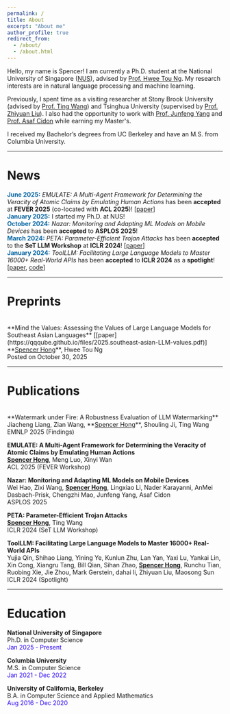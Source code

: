```yaml
---
permalink: /
title: About
excerpt: "About me"
author_profile: true
redirect_from: 
  - /about/
  - /about.html
---
```


Hello, my name is Spencer! I am currently a Ph.D. student at the National University of Singapore ([NUS](https://www.comp.nus.edu.sg/cs/)), advised by [Prof. Hwee Tou Ng](https://www.comp.nus.edu.sg/cs/people/nght/). My research interests are in natural language processing and machine learning.


Previously, I spent time as a visiting researcher at Stony Brook University (advised by [Prof. Ting Wang](https://alps-lab.github.io/)) and Tsinghua University (supervised by [Prof. Zhiyuan Liu](https://nlp.csai.tsinghua.edu.cn/~lzy/)). I also had the opportunity to work with [Prof. Junfeng Yang](https://www.cs.columbia.edu/~junfeng/) and [Prof. Asaf Cidon](https://www.asafcidon.com/) while earning my Master's.

I received my Bachelor’s degrees from UC Berkeley and have an M.S. from Columbia University.


---
# News  

**<span style="color:#0765a3;">June 2025:</span>** *EMULATE: A Multi-Agent Framework for Determining the Veracity of Atomic Claims by Emulating Human Actions* has been **accepted** at **FEVER 2025** (co-located with **ACL 2025**)! [[paper](https://arxiv.org/pdf/2505.16576)]<br>
**<span style="color:#0765a3;">January 2025:</span>** I started my Ph.D. at NUS!<br>
**<span style="color:#0765a3;">October 2024:</span>** *Nazar: Monitoring and Adapting ML Models on Mobile Devices* has been **accepted** to **ASPLOS 2025**!<br>
**<span style="color:#0765a3;">March 2024:</span>** *PETA: Parameter-Efficient Trojan Attacks* has been **accepted** to the **SeT LLM Workshop** at **ICLR 2024**! [[paper](https://arxiv.org/pdf/2310.00648.pdf)]<br>
**<span style="color:#0765a3;">January 2024:</span>** *ToolLLM: Facilitating Large Language Models to Master 16000+ Real-World APIs* has been **accepted** to **ICLR 2024** as a **spotlight**! [[paper](https://arxiv.org/pdf/2307.16789.pdf?trk=public_post_comment-text), [code](https://github.com/OpenBMB/ToolBench)]

---
# Preprints

<br>
**Mind the Values: Assessing the Values of Large Language Models for Southeast Asian Languages** [[paper](https://qqqube.github.io/files/2025.southeast-asian-LLM-values.pdf)]<br>
**<u>Spencer Hong</u>**, Hwee Tou Ng<br>
Posted on October 30, 2025<br>

---
# Publications

<br>
**Watermark under Fire: A Robustness Evaluation of LLM Watermarking**<br>
Jiacheng Liang, Zian Wang, **<u>Spencer Hong</u>**, Shouling Ji, Ting Wang<br>
EMNLP 2025 (Findings)<br>


**EMULATE: A Multi-Agent Framework for Determining the Veracity of Atomic Claims by Emulating Human Actions**<br>
**<u>Spencer Hong</u>**, Meng Luo, Xinyi Wan<br>
ACL 2025 (FEVER Workshop)<br>

**Nazar: Monitoring and Adapting ML Models on Mobile Devices**<br>
Wei Hao, Zixi Wang, **<u>Spencer Hong</u>**, Lingxiao Li, Nader Karayanni, AnMei Dasbach-Prisk, Chengzhi Mao, Junfeng Yang, Asaf Cidon<br>
ASPLOS 2025<br>

**PETA: Parameter-Efficient Trojan Attacks**<br>
**<u>Spencer Hong</u>**, Ting Wang<br>
ICLR 2024 (SeT LLM Workshop)<br>

**ToolLLM: Facilitating Large Language Models to Master 16000+ Real-World APIs**<br>
Yujia Qin, Shihao Liang, Yining Ye, Kunlun Zhu, Lan Yan, Yaxi Lu, Yankai Lin, Xin Cong, Xiangru Tang, Bill Qian, Sihan Zhao, **<u>Spencer Hong</u>**, Runchu Tian, Ruobing Xie, Jie Zhou, Mark Gerstein, dahai li, Zhiyuan Liu, Maosong Sun<br>
ICLR 2024 (Spotlight)<br>


---
# Education

**National University of Singapore**<br>
Ph.D. in Computer Science<br>
<span style="color:#2b07f2;">Jan 2025 - Present</span>

**Columbia University** <br>
M.S. in Computer Science<br>
<span style="color:#2b07f2;">Jan 2021 - Dec 2022</span>

**University of California, Berkeley** <br>
B.A. in Computer Science and Applied Mathematics<br>
<span style="color:#2b07f2;">Aug 2016 - Dec 2020</span>
